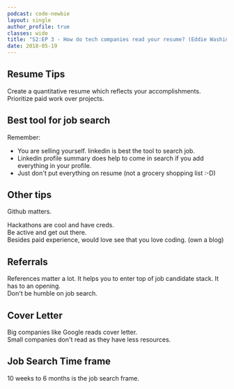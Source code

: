 ```yaml
---
podcast: code-newbie
layout: single
author_profile: true
classes: wide
title: "S2:EP 3 - How do tech companies read your resume? (Eddie Washington)"
date: 2018-05-19
---
```

## Resume Tips
Create a quantitative resume which reflects your accomplishments.  
Prioritize paid work over projects.

## Best tool for job search
Remember: 
* You are selling yourself.
linkedin is best the tool to search job.
* Linkedin profile summary does help to come in search if you add everything in your profile.
*  Just don't put everything on resume (not a grocery shopping list :-D)

## Other tips
Github matters.

Hackathons are cool and have creds.  
Be active and get out there.  
Besides paid experience, would love see that you love coding. (own a blog)

## Referrals
References matter a lot. It helps you to enter top of job candidate stack.
It has to an opening.  
Don't be humble on job search.

## Cover Letter
Big companies like Google reads cover letter.  
Small companies don't read as they have less resources.

## Job Search Time frame
10 weeks to 6 months is the job search frame.


